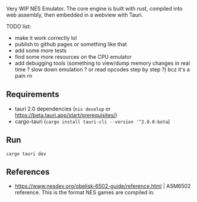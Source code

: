 Very WIP NES Emulator. The core engine is built with rust, compiled into web assembly, then embedded in a webview with Tauri.

TODO list:
- make it work correctly lol
- publish to github pages or something like that
- add some more tests
- find some more resources on the CPU emulator
- add debugging tools (something to view/dump memory changes in real time ? slow down emulation ? or read opcodes step by step ?) bcz it's a pain rn

## Requirements

- tauri 2.0 dependencies (`nix develop` or
  https://beta.tauri.app/start/prerequisites/)
- cargo-tauri (`cargo install tauri-cli --version '^2.0.0-beta`)

## Run

```shell
cargo tauri dev
```

## References
- https://www.nesdev.org/obelisk-6502-guide/reference.html | ASM6502 reference. This is the format NES games are compiled in.
